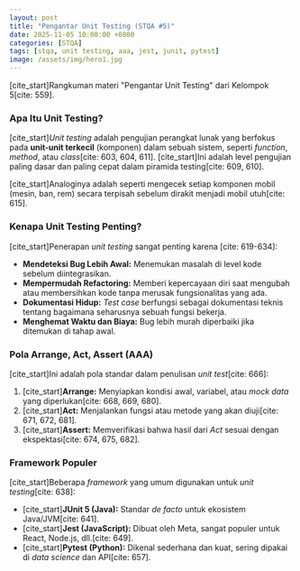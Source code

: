 ```yaml
---
layout: post
title: "Pengantar Unit Testing (STQA #5)"
date: 2025-11-05 10:00:00 +0800
categories: [STQA]
tags: [stqa, unit testing, aaa, jest, junit, pytest]
image: /assets/img/hero1.jpg
---
```


[cite_start]Rangkuman materi "Pengantar Unit Testing" dari Kelompok 5[cite: 559].

### Apa Itu Unit Testing?

[cite_start]*Unit testing* adalah pengujian perangkat lunak yang berfokus pada **unit-unit terkecil** (komponen) dalam sebuah sistem, seperti *function*, *method*, atau *class*[cite: 603, 604, 611]. [cite_start]Ini adalah level pengujian paling dasar dan paling cepat dalam piramida testing[cite: 609, 610].

[cite_start]Analoginya adalah seperti mengecek setiap komponen mobil (mesin, ban, rem) secara terpisah sebelum dirakit menjadi mobil utuh[cite: 615].

### Kenapa Unit Testing Penting?

[cite_start]Penerapan *unit testing* sangat penting karena [cite: 619-634]:
* **Mendeteksi Bug Lebih Awal:** Menemukan masalah di level kode sebelum diintegrasikan.
* **Mempermudah Refactoring:** Memberi kepercayaan diri saat mengubah atau membersihkan kode tanpa merusak fungsionalitas yang ada.
* **Dokumentasi Hidup:** *Test case* berfungsi sebagai dokumentasi teknis tentang bagaimana seharusnya sebuah fungsi bekerja.
* **Menghemat Waktu dan Biaya:** Bug lebih murah diperbaiki jika ditemukan di tahap awal.

### Pola Arrange, Act, Assert (AAA)

[cite_start]Ini adalah pola standar dalam penulisan *unit test*[cite: 666]:
1.  [cite_start]**Arrange:** Menyiapkan kondisi awal, variabel, atau *mock data* yang diperlukan[cite: 668, 669, 680].
2.  [cite_start]**Act:** Menjalankan fungsi atau metode yang akan diuji[cite: 671, 672, 681].
3.  [cite_start]**Assert:** Memverifikasi bahwa hasil dari *Act* sesuai dengan ekspektasi[cite: 674, 675, 682].

### Framework Populer

[cite_start]Beberapa *framework* yang umum digunakan untuk *unit testing*[cite: 638]:
* [cite_start]**JUnit 5 (Java):** Standar *de facto* untuk ekosistem Java/JVM[cite: 641].
* [cite_start]**Jest (JavaScript):** Dibuat oleh Meta, sangat populer untuk React, Node.js, dll.[cite: 649].
* [cite_start]**Pytest (Python):** Dikenal sederhana dan kuat, sering dipakai di *data science* dan API[cite: 657].
